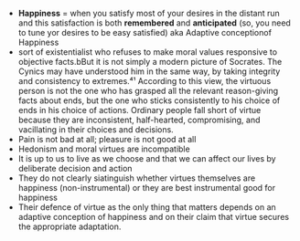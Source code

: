 - **Happiness** = when you satisfy most of your desires in the distant run and this satisfaction is both **remembered** and **anticipated** (so, you need to tune yor desires to be easy satisfied) aka Adaptive conceptionof Happiness
- sort of existentialist who refuses to make moral values responsive to objective facts.bBut it is not simply a modern picture of Socrates. The Cynics may have understood him in the same way, by taking integrity and consistency to extremes.⁴¹ According to this view, the virtuous person is not the one who has grasped all the relevant reason-giving facts about ends, but the one who sticks consistently to his choice of ends in his choice of actions. Ordinary people fall short of virtue because they are inconsistent, half-hearted, compromising, and vacillating in their choices and decisions.
- Pain is not bad at all; pleasure is not good at all
- Hedonism and moral virtues are incompatible
- It is up to us to live as we choose and that we can affect our lives by deliberate decision and action
- They do not clearly siatinguish whether virtues themselves are happiness (non-instrumental) or they are best instrumental good for happiness
- Their defence of virtue as the only thing that matters depends on an adaptive conception of happiness and on their claim that virtue secures the appropriate adaptation.